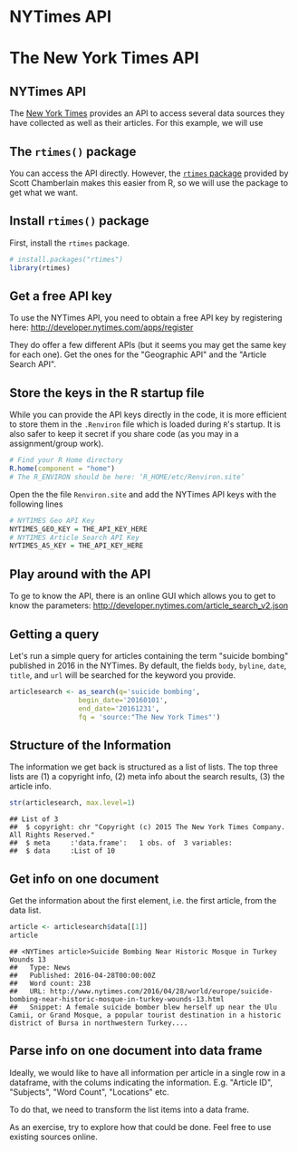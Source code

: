 NYTimes API
================

The New York Times API
======================

NYTimes API
-----------

The [New York Times](nytimes.com) provides an API to access several data sources they have collected as well as their articles. For this example, we will use

The `rtimes()` package
----------------------

You can access the API directly. However, the [`rtimes` package](https://github.com/tbrambor/rtimes) provided by Scott Chamberlain makes this easier from R, so we will use the package to get what we want.

Install `rtimes()` package
--------------------------

First, install the `rtimes` package.

``` r
# install.packages("rtimes")
library(rtimes)
```

Get a free API key
------------------

To use the NYTimes API, you need to obtain a free API key by registering here: <http://developer.nytimes.com/apps/register>

They do offer a few different APIs (but it seems you may get the same key for each one). Get the ones for the "Geographic API" and the "Article Search API".

Store the keys in the R startup file
------------------------------------

While you can provide the API keys directly in the code, it is more efficient to store them in the `.Renviron` file which is loaded during `R`'s startup. It is also safer to keep it secret if you share code (as you may in a assignment/group work).

``` r
# Find your R Home directory
R.home(component = "home")
# The R_ENVIRON should be here: ‘R_HOME/etc/Renviron.site’
```

Open the the file `Renviron.site` and add the NYTimes API keys with the following lines

``` r
# NYTIMES Geo API Key
NYTIMES_GEO_KEY = THE_API_KEY_HERE
# NYTIMES Article Search API Key
NYTIMES_AS_KEY = THE_API_KEY_HERE
```

Play around with the API
------------------------

To ge to know the API, there is an online GUI which allows you to get to know the parameters: <http://developer.nytimes.com/article_search_v2.json>

<!--- http://jamesboehmer.github.io/nytd2013/#/6/1 -->
Getting a query
---------------

Let's run a simple query for articles containing the term "suicide bombing" published in 2016 in the NYTimes. By default, the fields `body`, `byline`, `date`, `title`, and `url` will be searched for the keyword you provide.

``` r
articlesearch <- as_search(q='suicide bombing', 
                 begin_date='20160101', 
                 end_date='20161231', 
                 fq = 'source:"The New York Times"')
```

Structure of the Information
----------------------------

The information we get back is structured as a list of lists. The top three lists are (1) a copyright info, (2) meta info about the search results, (3) the article info.

``` r
str(articlesearch, max.level=1)
```

    ## List of 3
    ##  $ copyright: chr "Copyright (c) 2015 The New York Times Company.  All Rights Reserved."
    ##  $ meta     :'data.frame':   1 obs. of  3 variables:
    ##  $ data     :List of 10

Get info on one document
------------------------

Get the information about the first element, i.e. the first article, from the data list.

``` r
article <- articlesearch$data[[1]]
article
```

    ## <NYTimes article>Suicide Bombing Near Historic Mosque in Turkey Wounds 13
    ##   Type: News
    ##   Published: 2016-04-28T00:00:00Z
    ##   Word count: 238
    ##   URL: http://www.nytimes.com/2016/04/28/world/europe/suicide-bombing-near-historic-mosque-in-turkey-wounds-13.html
    ##   Snippet: A female suicide bomber blew herself up near the Ulu Camii, or Grand Mosque, a popular tourist destination in a historic district of Bursa in northwestern Turkey....

Parse info on one document into data frame
------------------------------------------

Ideally, we would like to have all information per article in a single row in a dataframe, with the colums indicating the information. E.g. "Article ID", "Subjects", "Word Count", "Locations" etc.

To do that, we need to transform the list items into a data frame.

As an exercise, try to explore how that could be done. Feel free to use existing sources online.
